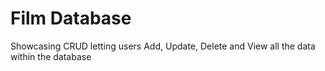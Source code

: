 <h1>Film Database</h1>

<p> Showcasing CRUD letting users Add, Update, Delete and View all the data within the database</p>
